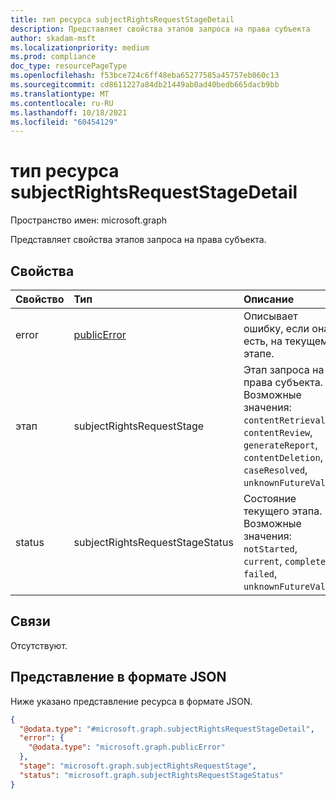 ```yaml
---
title: тип ресурса subjectRightsRequestStageDetail
description: Представляет свойства этапов запроса на права субъекта
author: skadam-msft
ms.localizationpriority: medium
ms.prod: compliance
doc_type: resourcePageType
ms.openlocfilehash: f53bce724c6ff48eba65277585a45757eb060c13
ms.sourcegitcommit: cd8611227a84db21449ab0ad40bedb665dacb9bb
ms.translationtype: MT
ms.contentlocale: ru-RU
ms.lasthandoff: 10/18/2021
ms.locfileid: "60454129"
---
```

# <a name="subjectrightsrequeststagedetail-resource-type"></a>тип ресурса subjectRightsRequestStageDetail

Пространство имен: microsoft.graph

Представляет свойства этапов запроса на права субъекта. 

## <a name="properties"></a>Свойства
|Свойство|Тип|Описание|
|:---|:---|:---|
|error|[publicError](../resources/publicerror.md)|Описывает ошибку, если она есть, на текущем этапе.|
|этап|subjectRightsRequestStage|Этап запроса на права субъекта. Возможные значения: `contentRetrieval`, `contentReview`, `generateReport`, `contentDeletion`, `caseResolved`, `unknownFutureValue`.|
|status|subjectRightsRequestStageStatus|Состояние текущего этапа. Возможные значения: `notStarted`, `current`, `completed`, `failed`, `unknownFutureValue`.|

## <a name="relationships"></a>Связи
Отсутствуют.

## <a name="json-representation"></a>Представление в формате JSON
Ниже указано представление ресурса в формате JSON.
<!-- {
  "blockType": "resource",
  "@odata.type": "microsoft.graph.subjectRightsRequestStageDetail"
}
-->
``` json
{
  "@odata.type": "#microsoft.graph.subjectRightsRequestStageDetail",
  "error": {
    "@odata.type": "microsoft.graph.publicError"
  },
  "stage": "microsoft.graph.subjectRightsRequestStage",
  "status": "microsoft.graph.subjectRightsRequestStageStatus"
}
```

